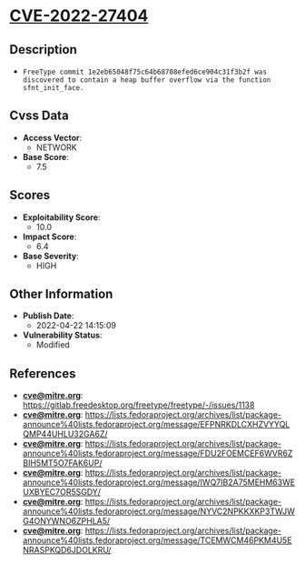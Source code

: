 
# [CVE-2022-27404](https://gitlab.freedesktop.org/freetype/freetype/-/issues/1138)

## Description

- `FreeType commit 1e2eb65048f75c64b68708efed6ce904c31f3b2f was discovered to contain a heap buffer overflow via the function sfnt_init_face.`

## Cvss Data

- **Access Vector**:
  - NETWORK
- **Base Score**:
  - 7.5

## Scores

- **Exploitability Score**:
  - 10.0
- **Impact Score**:
  - 6.4
- **Base Severity**:
  - HIGH

## Other Information

- **Publish Date**:
  - 2022-04-22 14:15:09
- **Vulnerability Status**:
  - Modified

## References

- **cve@mitre.org**: https://gitlab.freedesktop.org/freetype/freetype/-/issues/1138
- **cve@mitre.org**: https://lists.fedoraproject.org/archives/list/package-announce%40lists.fedoraproject.org/message/EFPNRKDLCXHZVYYQLQMP44UHLU32GA6Z/
- **cve@mitre.org**: https://lists.fedoraproject.org/archives/list/package-announce%40lists.fedoraproject.org/message/FDU2FOEMCEF6WVR6ZBIH5MT5O7FAK6UP/
- **cve@mitre.org**: https://lists.fedoraproject.org/archives/list/package-announce%40lists.fedoraproject.org/message/IWQ7IB2A75MEHM63WEUXBYEC7OR5SGDY/
- **cve@mitre.org**: https://lists.fedoraproject.org/archives/list/package-announce%40lists.fedoraproject.org/message/NYVC2NPKKXKP3TWJWG4ONYWNO6ZPHLA5/
- **cve@mitre.org**: https://lists.fedoraproject.org/archives/list/package-announce%40lists.fedoraproject.org/message/TCEMWCM46PKM4U5ENRASPKQD6JDOLKRU/
